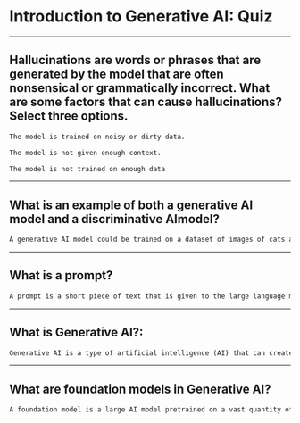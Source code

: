 # Introduction to Generative AI: Quiz
____
## Hallucinations are words or phrases that are generated by the model that are often nonsensical or grammatically incorrect. What are some factors that can cause hallucinations? Select three options.
```cmd
The model is trained on noisy or dirty data.
```
```cmd
The model is not given enough context.
```
```cmd
The model is not trained on enough data
```
____
## What is an example of both a generative AI model and a discriminative AImodel?
```cmd
A generative AI model could be trained on a dataset of images of cats and then used to generate new images of cats. A discriminative AI model could be trained on a dataset of images of cats and dogs and then used to classify new images as either cats or dogs.
```
____
## What is a prompt?
```cmd
A prompt is a short piece of text that is given to the large language model as input, and it can be used to control the output of the model in many ways.
```
____
## What is Generative AI?:
```cmd
Generative AI is a type of artificial intelligence (AI) that can create new content, such as text, images, audio, and video. It does this by learning from existing data and then using that knowledge to generate new and unique outputs.
```
____
## What are foundation models in Generative AI?
```cmd
A foundation model is a large AI model pretrained on a vast quantity of data that was "designed to be adapted” (or fine-tuned) to a wide range of downstream tasks, such as sentiment analysis, image captioning, and object recognition.
```
